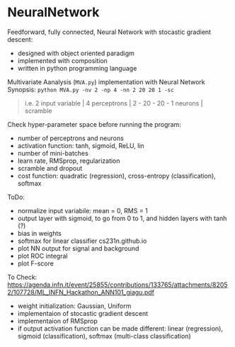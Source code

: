 # NeuralNetwork

Feedforward, fully connected, Neural Network with stocastic gradient descent:
- designed with object oriented paradigm
- implemented with composition
- written in python programming language

Multivariate Aanalysis (`MVA.py`) implementation with Neural Network <br>
Synopsis: `python MVA.py -nv 2 -np 4 -nn 2 20 20 1 -sc` <br>
> i.e. 2 input variable | 4 perceptrons | 2 - 20 - 20 - 1 neurons | scramble

Check hyper-parameter space before running the program:
- number of perceptrons and neurons
- activation function: tanh, sigmoid, ReLU, lin
- number of mini-batches
- learn rate,  RMSprop, regularization
- scramble and dropout
- cost function: quadratic (regression), cross-entropy (classification), softmax

ToDo:
- normalize input variabile: mean = 0, RMS = 1
- output layer with sigmoid, to go from 0 to 1, and hidden layers with tanh (?)
- bias in weights
- softmax for linear classifier cs231n.github.io
- plot NN output for signal and background
- plot ROC integral
- plot F-score

To Check: https://agenda.infn.it/event/25855/contributions/133765/attachments/82052/107728/ML_INFN_Hackathon_ANN101_giagu.pdf
- weight initialization: Gaussian, Uniform
- implementaion of stocastic gradient descent
- implementaion of RMSprop
- if output activation function can be made different: linear (regression), sigmoid (classification), softmax (multi-class classification)
